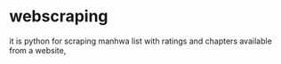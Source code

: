 # webscraping
it is python for scraping manhwa list with ratings and chapters available from a website,
